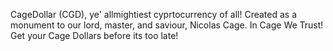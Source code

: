 CageDollar (CGD), ye' allmightiest cyprtocurrency of all! Created as a monument to our lord, master, and saviour, Nicolas Cage. In Cage We Trust! Get your Cage Dollars before its too late!
